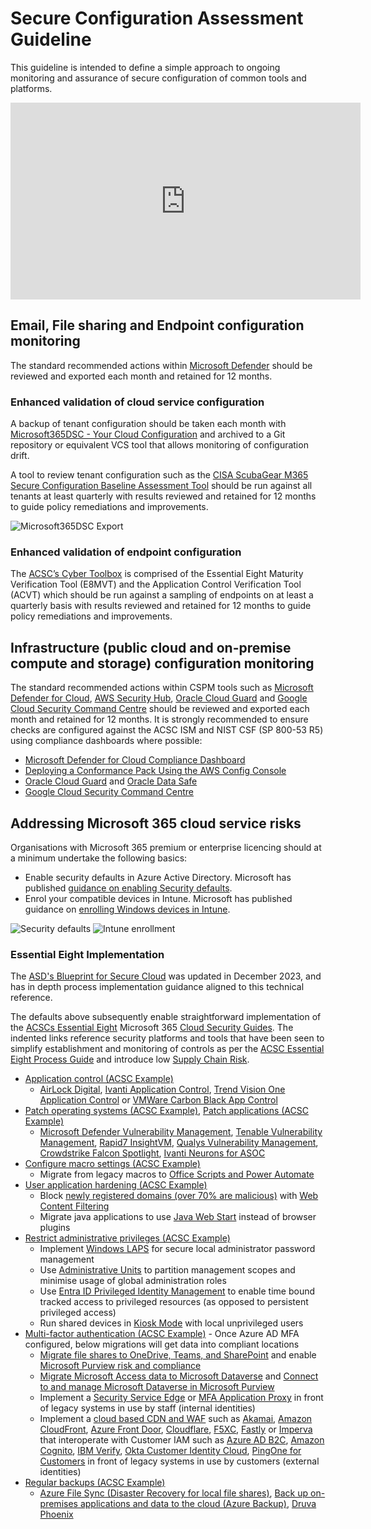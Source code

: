 # Secure Configuration Assessment Guideline

This guideline is intended to define a simple approach to ongoing monitoring and assurance of secure configuration of common tools and platforms.

<iframe width="560" height="315" src="https://www.youtube-nocookie.com/embed/g22fKjtMS4I?si=Z7_ZxAQDV-A0K8VL" title="YouTube video player" frameborder="0" allow="accelerometer; autoplay; clipboard-write; encrypted-media; gyroscope; picture-in-picture; web-share" allowfullscreen></iframe>

## Email, File sharing and Endpoint configuration monitoring

The standard recommended actions within [Microsoft Defender](https://security.microsoft.com/securescore?viewid=actions) should be reviewed and exported each month and retained for 12 months.

### Enhanced validation of cloud service configuration

A backup of tenant configuration should be taken each month with [Microsoft365DSC - Your Cloud Configuration](https://microsoft365dsc.com) and archived to a Git repository or equivalent VCS tool that allows monitoring of configuration drift.

A tool to review tenant configuration such as the [CISA ScubaGear M365 Secure Configuration Baseline Assessment Tool](https://github.com/cisagov/ScubaGear) should be run against all tenants at least quarterly with results reviewed and retained for 12 months to guide policy remediations and improvements.

![Microsoft365DSC Export](https://microsoft365dsc.com/Images/Marketing-Export.gif)

### Enhanced validation of endpoint configuration

The [ACSC’s Cyber Toolbox](https://www.cyber.gov.au/about-us/news/essential-eight-assessment-guidance-package) is comprised of the Essential Eight Maturity Verification Tool (E8MVT) and the Application Control Verification Tool (ACVT) which should be run against a sampling of endpoints on at least a quarterly basis with results reviewed and retained for 12 months to guide policy remediations and improvements.

## Infrastructure (public cloud and on-premise compute and storage) configuration monitoring

The standard recommended actions within CSPM tools such as [Microsoft Defender for Cloud](https://portal.azure.com/#view/Microsoft_Azure_Security/SecurityMenuBlade/~/5), [AWS Security Hub](https://aws.amazon.com/security-hub/), [Oracle Cloud Guard](https://www.oracle.com/au/security/cloud-security/cloud-guard/) and [Google Cloud Security Command Centre](https://cloud.google.com/security-command-center) should be reviewed and exported each month and retained for 12 months. It is strongly recommended to ensure checks are configured against the ACSC ISM and NIST CSF (SP 800-53 R5) using compliance dashboards where possible:

- [Microsoft Defender for Cloud Compliance Dashboard](https://learn.microsoft.com/en-us/azure/defender-for-cloud/update-regulatory-compliance-packages)
- [Deploying a Conformance Pack Using the AWS Config Console](https://docs.aws.amazon.com/config/latest/developerguide/conformance-pack-console.html)
- [Oracle Cloud Guard](https://www.oracle.com/au/security/cloud-security/cloud-guard/) and [Oracle Data Safe](https://www.oracle.com/au/security/database-security/data-safe/)
- [Google Cloud Security Command Centre](https://cloud.google.com/security-command-center)

## Addressing Microsoft 365 cloud service risks

Organisations with Microsoft 365 premium or enterprise licencing should at a minimum undertake the following basics:

- Enable security defaults in Azure Active Directory. Microsoft has published [guidance on enabling Security defaults](https://docs.microsoft.com/en-us/azure/active-directory/fundamentals/concept-fundamentals-security-defaults#enabling-security-defaults).
- Enrol your compatible devices in Intune. Microsoft has published guidance on [enrolling Windows devices in Intune](https://docs.microsoft.com/en-us/mem/intune/enrollment/windows-enrollment-methods).

![Security defaults](https://learn.microsoft.com/en-us/azure/active-directory/fundamentals/media/security-defaults/security-defaults-entra-admin-center.png)
![Intune enrollment](https://learn.microsoft.com/en-us/mem/intune/fundamentals/media/deployment-guide-enroll/deployment-plan-enroll.png)

### Essential Eight Implementation

The [ASD's Blueprint for Secure Cloud](https://blueprint.asd.gov.au/) was updated in December 2023, and has in depth process implementation guidance aligned to this technical reference.

The defaults above subsequently enable straightforward implementation of the [ACSCs Essential Eight](https://www.cyber.gov.au/resources-business-and-government/essential-cyber-security/essential-eight) Microsoft 365 [Cloud Security Guides](https://www.cyber.gov.au/resources-business-and-government/essential-cyber-security/small-business-cyber-security/small-business-cloud-security-guides). The indented links reference security platforms and tools that have been seen to simplify establishment and monitoring of controls as per the [ACSC Essential Eight Process Guide](https://www.cyber.gov.au/resources-business-and-government/essential-cyber-security/essential-eight/essential-eight-assessment-process-guide) and introduce low [Supply Chain Risk](../guidelines/supply-chain-risk-mgmt.md).

- [Application control (ACSC Example)](https://www.cyber.gov.au/resources-business-and-government/essential-cyber-security/small-business-cyber-security/small-business-cloud-security-guide/technical-example-application-control)
    - [AirLock Digital](https://www.airlockdigital.com), [Ivanti Application Control](https://www.ivanti.com/en-au/products/application-control), [Trend Vision One Application Control](https://docs.trendmicro.com/en-us/documentation/article/trend-vision-one-application-control_001) or [VMWare Carbon Black App Control](https://www.vmware.com/products/app-control.html)
- [Patch operating systems (ACSC Example)](https://www.cyber.gov.au/resources-business-and-government/essential-cyber-security/small-business-cyber-security/small-business-cloud-security-guide/technical-example-patch-operating-system), [Patch applications (ACSC Example)](https://www.cyber.gov.au/resources-business-and-government/essential-cyber-security/small-business-cyber-security/small-business-cloud-security-guide/technical-example-patch-applications)
    - [Microsoft Defender Vulnerability Management](https://learn.microsoft.com/en-us/microsoft-365/security/defender-vulnerability-management/defender-vulnerability-management?view=o365-worldwide), [Tenable Vulnerability Management](https://www.tenable.com/products/tenable-io), [Rapid7 InsightVM](https://www.rapid7.com/products/insightvm/), [Qualys Vulnerability
        Management](https://www.qualys.com/apps/vulnerability-management-detection-response/), [Crowdstrike Falcon Spotlight](https://www.crowdstrike.com/products/exposure-management/falcon-spotlight-vulnerability-management/), [Ivanti Neurons for ASOC](https://www.ivanti.com/products/ivanti-neurons-for-asoc)
- [Configure macro settings (ACSC Example)](https://www.cyber.gov.au/resources-business-and-government/essential-cyber-security/small-business-cyber-security/small-business-cloud-security-guide/technical-example-configure-macro-settings)
    - Migrate from legacy macros to [Office Scripts and Power Automate](https://learn.microsoft.com/en-us/office/dev/scripts/develop/power-automate-integration?tabs=run-script)
- [User application hardening (ACSC Example)](https://www.cyber.gov.au/resources-business-and-government/essential-cyber-security/small-business-cyber-security/small-business-cloud-security-guide/technical-example-user-application-hardening)
    - Block [newly registered domains (over 70% are malicious)](https://unit42.paloaltonetworks.com/newly-registered-domains-malicious-abuse-by-bad-actors/) with [Web Content Filtering](https://learn.microsoft.com/en-us/microsoft-365/security/defender-endpoint/web-content-filtering?view=o365-worldwide)
    - Migrate java applications to use [Java Web Start](https://blogs.oracle.com/ebstech/post/migrate-to-java-web-start-from-java-plug-in-now) instead of browser plugins
- [Restrict administrative privileges (ACSC Example)](https://www.cyber.gov.au/resources-business-and-government/essential-cyber-security/small-business-cyber-security/small-business-cloud-security-guide/technical-example-restrict-administrative-privileges)
    - Implement [Windows LAPS](https://learn.microsoft.com/en-us/windows-server/identity/laps/laps-overview) for secure local administrator password management
    - Use [Administrative Units](https://learn.microsoft.com/en-us/entra/identity/role-based-access-control/administrative-units) to partition management scopes and minimise usage of global administration roles
    - Use [Entra ID Privileged Identity Management](https://learn.microsoft.com/en-us/entra/id-governance/privileged-identity-management/pim-configure) to enable time bound tracked access to privileged resources (as opposed to persistent privileged access)
    - Run shared devices in [Kiosk Mode](https://learn.microsoft.com/en-us/mem/intune/configuration/kiosk-settings) with local unprivileged users
- [Multi-factor authentication (ACSC Example)](https://www.cyber.gov.au/resources-business-and-government/essential-cyber-security/small-business-cyber-security/small-business-cloud-security-guide/technical-example-multi-factor-authentication) - Once Azure AD MFA configured, below migrations will get data into compliant locations
    - [Migrate file shares to OneDrive, Teams, and SharePoint](https://learn.microsoft.com/en-us/sharepointmigration/fileshare-to-odsp-migration-guide) and enable [Microsoft Purview risk and compliance](https://learn.microsoft.com/en-us/purview/purview-compliance)
    - [Migrate Microsoft Access data to Microsoft Dataverse](https://learn.microsoft.com/en-us/power-apps/maker/data-platform/migrate-access-to-dataverse) and [Connect to and manage Microsoft Dataverse in Microsoft Purview](https://learn.microsoft.com/en-au/purview/register-scan-dataverse)
    - Implement a [Security Service Edge](https://learn.microsoft.com/en-us/entra/architecture/sse-deployment-guide-intro) or [MFA Application Proxy](https://learn.microsoft.com/en-us/entra/identity/app-proxy/application-proxy) in front of legacy systems in use by staff (internal identities)
    - Implement a [cloud based CDN and WAF](https://soc.cyber.wa.gov.au/guidelines/network-management/#web-application-firewalls-wafs-and-content-delivery-networks-cdns) such as [Akamai](https://www.akamai.com/products/app-and-api-protector), [Amazon CloudFront](https://aws.amazon.com/blogs/security/protect-public-clients-for-amazon-cognito-by-using-an-amazon-cloudfront-proxy/), [Azure Front Door](https://learn.microsoft.com/en-us/azure/web-application-firewall/afds/afds-overview), [Cloudflare](https://www.cloudflare.com/en-au/application-services/products/waf/), [F5XC](https://docs.cloud.f5.com/docs/quick-start/service-chaining-cdn-waap), [Fastly](https://www.fastly.com/products/web-application-api-protection) or [Imperva](https://docs.imperva.com/bundle/cloud-application-security/page/introducing/overview.htm) that interoperate with Customer IAM such as [Azure AD B2C](https://learn.microsoft.com/en-us/azure/active-directory-b2c/overview), [Amazon Cognito](https://aws.amazon.com/cognito/), [IBM Verify](https://www.ibm.com/products/verify-identity), [Okta Customer Identity Cloud](https://www.okta.com/customer-identity/), [PingOne for Customers](https://www.pingidentity.com/en/platform/solutions/pingone-for-customers.html) in front of legacy systems in use by customers (external identities)
- [Regular backups (ACSC Example)](https://www.cyber.gov.au/resources-business-and-government/essential-cyber-security/small-business-cyber-security/small-business-cloud-security-guide/technical-example-regular-backups)
    - [Azure File Sync (Disaster Recovery for local file shares)](https://learn.microsoft.com/en-us/azure/architecture/example-scenario/hybrid/hybrid-file-share-dr-remote-local-branch-workers), [Back up on-premises applications and data to the cloud (Azure Backup)](https://learn.microsoft.com/en-us/azure/architecture/solution-ideas/articles/backup-archive-on-premises-applications), [Druva Phoenix](https://www.druva.com/products/data-center)

